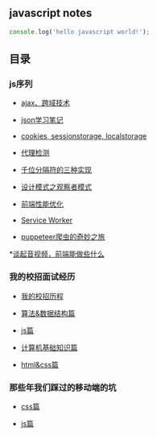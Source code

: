 ## javascript notes

```javascript
console.log('hello javascript world!');
```

## 目录

### js序列

* [ajax、跨域技术](https://github.com/ixlei/jsnotes/blob/master/ajax.md)

* [json学习笔记](https://github.com/ixlei/jsnotes/blob/master/json.md)

* [cookies, sessionstorage, localstorage](https://github.com/ixlei/jsnotes/blob/master/storage.md)

* [代理检测](https://github.com/ixlei/jsnotes/blob/master/ua.md)

* [千位分隔符的三种实现](https://github.com/ixlei/jsnotes/blob/master/thousandBitSeparator.md)

* [设计模式之观察者模式](https://github.com/ixlei/jsnotes/blob/master/observer-pattern.md)

* [前端性能优化](https://github.com/ixlei/jsnotes/blob/master/front_end_Performance_optimizationmd.md)
* [Service Worker](https://github.com/ixlei/jsnotes/blob/master/service-worker.md)

* [puppeteer爬虫的奇妙之旅](https://github.com/ixlei/jsnotes/issues/1)

*[谈起音视频，前端能做些什么](https://github.com/ixlei/jsnotes/issues/2)

### 我的校招面试经历
* [我的校招历程](https://github.com/ixlei/jsnotes/blob/master/2017-school-interview.md)

* [算法&数据结构篇](https://github.com/ixlei/jsnotes/blob/master/data-structure-algorithms.md)

* [js篇](https://github.com/ixlei/jsnotes/blob/master/js-interview.md)

* [计算机基础知识篇](https://github.com/ixlei/jsnotes/blob/master/computer-knowledge.md)

* [html&css篇](https://github.com/ixlei/jsnotes/blob/master/html%26css.md)

### 那些年我们踩过的移动端的坑
* [css篇](https://github.com/ixlei/jsnotes/blob/master/m-css.md)
  
* [js篇](https://github.com/ixlei/jsnotes/blob/master/m-js.md)